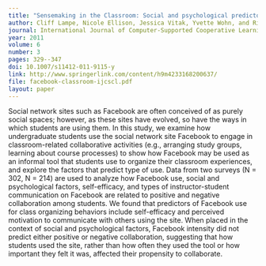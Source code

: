 ```yaml
---
title: "Sensemaking in the Classroom: Social and psychological predictors of students' use of Facebook to reduce equivocality"
author: Cliff Lampe, Nicole Ellison, Jessica Vitak, Yvette Wohn, and Rick Wash
journal: International Journal of Computer-Supported Cooperative Learning
year: 2011
volume: 6
number: 3
pages: 329--347
doi: 10.1007/s11412-011-9115-y
link: http://www.springerlink.com/content/h9m4233168200637/
file: facebook-classroom-ijcscl.pdf
layout: paper
---
```


Social network sites such as Facebook are often conceived of as purely social spaces; however, as these sites have
evolved, so have the ways in which students are using them. In this study, we examine how undergraduate students use the
social network site Facebook to engage in classroom-related collaborative activities (e.g., arranging study groups,
learning about course processes) to show how Facebook may be used as an informal tool that students use to organize
their classroom experiences, and explore the factors that predict type of use. Data from two surveys (N = 302, N = 214)
are used to analyze how Facebook use, social and psychological factors, self-efficacy, and types of instructor-student
communication on Facebook are related to positive and negative collaboration among students. We found that predictors of
Facebook use for class organizing behaviors include self-efficacy and perceived motivation to communicate with others
using the site. When placed in the context of social and psychological factors, Facebook intensity did not predict
either positive or negative collaboration, suggesting that how students used the site, rather than how often they used
the tool or how important they felt it was, affected their propensity to collaborate.

